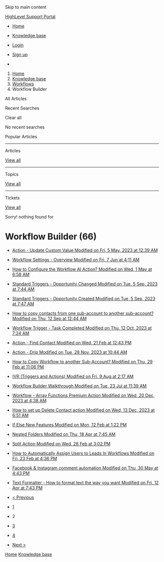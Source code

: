 Skip to main content

[ HighLevel Support Portal ](https://help.gohighlevel.com)

  * [ Home ](/support/home)
  * [ Knowledge base ](/support/solutions)

  * [Login](/support/login)
  * [Sign up](/support/signup)
  * 

  1. [Home](/support/home)
  2. [Knowledge base](/support/solutions)
  3. [Workflows](/support/solutions/48000455132)
  4. Workflow Builder

All  Articles 

Recent Searches

Clear all

No recent searches

Popular Articles

* * *

Articles

[View all](/support/search/solutions)

* * *

Topics

[View all](/support/search/topics)

* * *

Tickets

[View all](/support/search/tickets)

Sorry! nothing found for   

# Workflow Builder (66)

  * [ Action - Update Custom Value Modified on Fri, 5 May, 2023 at 12:39 AM  ](/support/solutions/articles/48001238949-action-update-custom-value)
  * [ Workflow Settings - Overview Modified on Fri, 7 Jun at 4:11 AM  ](/support/solutions/articles/48001239875-workflow-settings-overview)
  * [ How to Configure the Workflow AI Action? Modified on Wed, 1 May at 6:58 AM  ](/support/solutions/articles/155000000209-how-to-configure-the-workflow-ai-action-)
  * [ Standard Triggers - Opportunity Changed Modified on Tue, 5 Sep, 2023 at 7:44 AM  ](/support/solutions/articles/155000000886-standard-triggers-opportunity-changed)
  * [ Standard Triggers - Opportunity Created Modified on Tue, 5 Sep, 2023 at 7:47 AM  ](/support/solutions/articles/155000000887-standard-triggers-opportunity-created)
  * [ How to copy contacts from one sub-account to another sub-account? Modified on Thu, 12 Sep at 12:44 AM  ](/support/solutions/articles/155000001034-how-to-copy-contacts-from-one-sub-account-to-another-sub-account-)
  * [ Workflow Trigger - Task Completed Modified on Thu, 12 Oct, 2023 at 7:24 AM  ](/support/solutions/articles/155000001166-workflow-trigger-task-completed)
  * [ Action - Find Contact Modified on Wed, 21 Feb at 12:43 PM  ](/support/solutions/articles/155000001182-action-find-contact)
  * [ Action - Drip Modified on Tue, 28 Nov, 2023 at 10:44 AM  ](/support/solutions/articles/155000001219-action-drip)
  * [ How to Copy Workflow to another Sub-Account? Modified on Thu, 29 Feb at 11:06 PM  ](/support/solutions/articles/155000001229-how-to-copy-workflow-to-another-sub-account-)
  * [ IVR (Triggers and Actions) Modified on Fri, 9 Aug at 2:17 AM  ](/support/solutions/articles/155000001200-ivr-triggers-and-actions-)
  * [ Workflow Builder Walkthrough Modified on Tue, 23 Jul at 11:39 AM  ](/support/solutions/articles/155000001254-workflow-builder-walkthrough)
  * [ Workflow - Array Functions Premium Action Modified on Wed, 20 Dec, 2023 at 4:38 AM  ](/support/solutions/articles/155000001466-workflow-array-functions-premium-action)
  * [ How to set up Delete Contact action Modified on Wed, 13 Dec, 2023 at 6:51 AM  ](/support/solutions/articles/155000001572-how-to-set-up-delete-contact-action)
  * [ If Else New Features Modified on Mon, 12 Feb at 1:22 PM  ](/support/solutions/articles/155000001641-if-else-new-features)
  * [ Nested Folders Modified on Thu, 18 Apr at 7:45 AM  ](/support/solutions/articles/155000001684-nested-folders)
  * [ Split Action Modified on Wed, 28 Feb at 3:02 PM  ](/support/solutions/articles/155000001717-split-action)
  * [ How to Automatically Assign Users to Leads In Workflows Modified on Fri, 23 Feb at 4:36 PM  ](/support/solutions/articles/155000002044-how-to-automatically-assign-users-to-leads-in-workflows)
  * [ Facebook & Instagram comment automation Modified on Thu, 30 May at 4:43 PM  ](/support/solutions/articles/155000002055-facebook-instagram-comment-automation)
  * [ Text Formatter - How to format text the way you want Modified on Fri, 12 Apr at 7:43 PM  ](/support/solutions/articles/155000002065-text-formatter-how-to-format-text-the-way-you-want)

  * [< Previous](/support/solutions/folders/48000678544/page/1)
  * [1](/support/solutions/folders/48000678544/page/1)
  * 2
  * [3](/support/solutions/folders/48000678544/page/3)
  * [4](/support/solutions/folders/48000678544/page/4)
  * [Next >](/support/solutions/folders/48000678544/page/3)

[Home](/support/home) [Knowledge base](/support/solutions)
